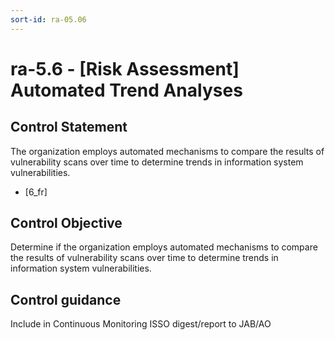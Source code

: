 ```yaml
---
sort-id: ra-05.06
---
```


# ra-5.6 - \[Risk Assessment\] Automated Trend Analyses

## Control Statement

The organization employs automated mechanisms to compare the results of vulnerability scans over time to determine trends in information system vulnerabilities.

- \[6_fr\]

## Control Objective

Determine if the organization employs automated mechanisms to compare the results of vulnerability scans over time to determine trends in information system vulnerabilities.

## Control guidance

Include in Continuous Monitoring ISSO digest/report to JAB/AO
